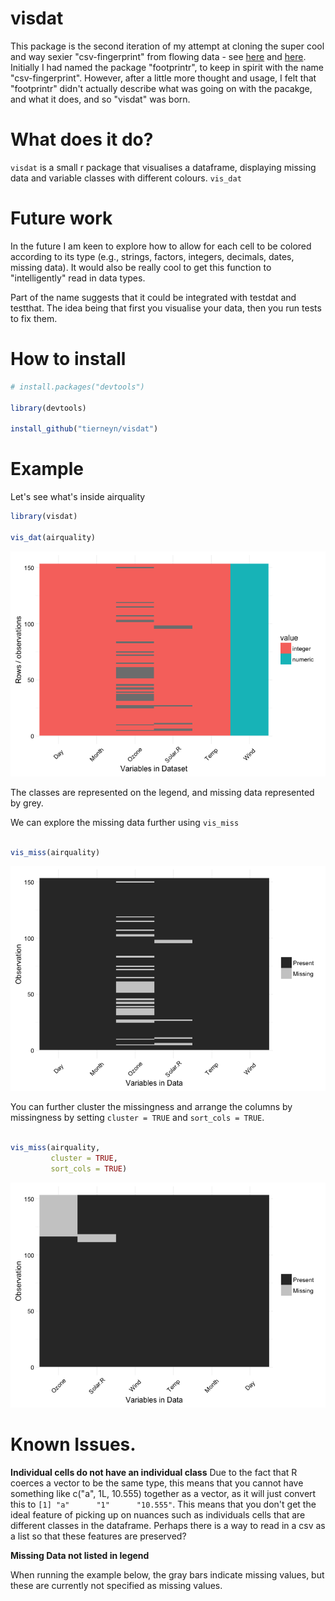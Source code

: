 <!-- README.md is generated from README.Rmd. Please edit that file -->
visdat
======

This package is the second iteration of my attempt at cloning the super cool and way sexier "csv-fingerprint" from flowing data - see [here](https://github.com/setosa/csv-fingerprint) and [here](https://flowingdata.com/2014/08/14/csv-fingerprint-spot-errors-in-your-data-at-a-glance/). Initially I had named the package "footprintr", to keep in spirit with the name "csv-fingerprint". However, after a little more thought and usage, I felt that "footprintr" didn't actually describe what was going on with the pacakge, and what it does, and so "visdat" was born.

What does it do?
================

`visdat` is a small r package that visualises a dataframe, displaying missing data and variable classes with different colours. `vis_dat`

Future work
===========

In the future I am keen to explore how to allow for each cell to be colored according to its type (e.g., strings, factors, integers, decimals, dates, missing data). It would also be really cool to get this function to "intelligently" read in data types.

Part of the name suggests that it could be integrated with testdat and testthat. The idea being that first you visualise your data, then you run tests to fix them.

How to install
==============

``` r
# install.packages("devtools")

library(devtools)

install_github("tierneyn/visdat")
```

Example
=======

Let's see what's inside airquality

``` r
library(visdat)

vis_dat(airquality)
```

![](README-vis_dat-1.png)

The classes are represented on the legend, and missing data represented by grey.

We can explore the missing data further using `vis_miss`

``` r

vis_miss(airquality)
```

![](README-vis_miss-1.png)

You can further cluster the missingness and arrange the columns by missingness by setting `cluster = TRUE` and `sort_cols = TRUE`.

``` r

vis_miss(airquality, 
         cluster = TRUE,
         sort_cols = TRUE)
```

![](README-vis_miss-cluster-1.png)

Known Issues.
=============

**Individual cells do not have an individual class** Due to the fact that R coerces a vector to be the same type, this means that you cannot have something like c("a", 1L, 10.555) together as a vector, as it will just convert this to `[1] "a"      "1"      "10.555"`. This means that you don't get the ideal feature of picking up on nuances such as individuals cells that are different classes in the dataframe. Perhaps there is a way to read in a csv as a list so that these features are preserved?

**Missing Data not listed in legend**

When running the example below, the gray bars indicate missing values, but these are currently not specified as missing values.
